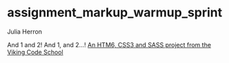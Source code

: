 assignment_markup_warmup_sprint
===============================

Julia Herron

And 1 and 2!  And 1, and 2...!
[An HTM6, CSS3 and SASS project from the Viking Code School](http://www.vikingcodeschool.com)